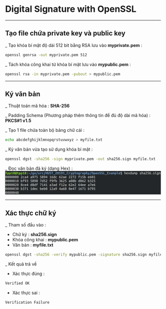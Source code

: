 # Digital Signature with OpenSSL 
____________________________
## Tạo file chứa private key và public key 
_ Tạo khóa bí mật độ dài 512 bit bằng RSA lưu vào **myprivate.pem** : 
```bash
openssl genrsa -out myprivate.pem 512
```
_ Tách khóa công khai từ khóa bí mật lưu vào **mypublic.pem** :
```bash
openssl rsa -in myprivate.pem -pubout > mypublic.pem
``` 
_________________
## Ký văn bản
_ Thuật toán mã hóa : **SHA-256**

_ Padding Schema (Phương pháp thêm thông tin để đủ độ dài mã hóa) : **PKCS#1 v1.5**

_ Tạo 1 file chứa toàn bộ bảng chữ cái : 
```bash
echo abcdefghijklmnopqrstuvwxyz > myfile.txt
```
_ Ký văn bản vừa tạo sử dụng khóa bí mật : 
```bash
openssl dgst -sha256 -sign myprivate.pem -out sha256.sign myfile.txt 
```
_ Đọc văn bản đã ký (dạng Hex) : 
![alt text](img/HexShaSign.png)
__________
## Xác thực chữ ký
_ Tham số đầu vào : 
+ Chữ ký : **sha256.sign**
+ Khóa công khai : **mypublic.pem**
+ Văn bản : **myfile.txt**
```bash
openssl dgst -sha256 -verify mypublic.pem -signature sha256.sign myfile.txt
```
_ Kết quả trả về 
+ Xác thực đúng : 
```bash
Verified OK
```
+ Xác thực sai : 
```bash
Verification Failure
```
